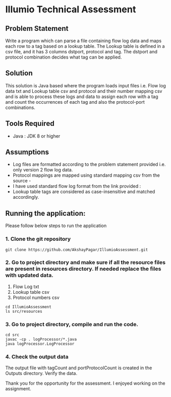 # Illumio Technical Assessment

## Problem Statement

Write a program which can parse a file containing flow log data and maps each row to a tag based on a lookup table. The Lookup table is defined in a csv file, and it has 3 columns dstport, protocol and tag. The dstport and protocol combination decides what tag can be applied. 

## Solution
This solution is Java based where the program loads input files i.e. Flow log data txt and Lookup table csv and protocol and their number mapping csv and is able to process these logs and data to assign each row with a tag and count the occurrences of each tag and also the protocol-port combinations. 

## Tools Required

- Java : JDK 8 or higher

## Assumptions

- Log files are formatted according to the problem statement provided i.e. only version 2 flow log data.
- Protocol mappings are mapped using standard mapping csv from the source - 
- I have used standard flow log format from the link provided : 
- Lookup table tags are considered as case-insensitive and matched accordingly.

## Running the application: 

Please follow below steps to run the application

### 1. Clone the git repository 
``` 
git clone https://github.com/AkshayPagar/IllumioAssessment.git
```
### 2. Go to project directory and make sure if all the resource files are present in resources directory. If needed replace the files with updated data. 
1. Flow Log txt
2. Lookup table csv
3. Protocol numbers csv
```
cd IllumioAssessment
ls src/resources 
```
### 3. Go to project directory, compile and run the code.
```
cd src
javac -cp . logProcessor/*.java
java logProcessor.LogProcessor
```
   
### 4. Check the output data
The output file with tagCount and portProtocolCount is created in the Outputs directory. Verify the data. 


Thank you for the opportunity for the assessment. I enjoyed working on the assignment. 
